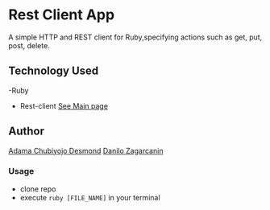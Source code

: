 # Rest Client App
A simple HTTP and REST client for Ruby,specifying actions such as  get, put, post, delete.

## Technology Used
-Ruby
- Rest-client [See Main page](https://github.com/rest-client/rest-client)

## Author
[Adama Chubiyojo Desmond](https://github.com/kobiyoyo)
[Danilo Zagarcanin ](https://github.com/danilozag1992)

### Usage
- clone repo
- execute `ruby [FILE_NAME]` in your terminal
